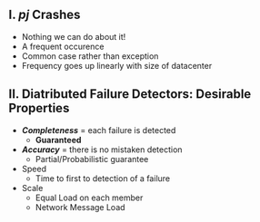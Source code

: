 ## I. *pj* Crashes
- Nothing we can do about it!
- A frequent occurence
- Common case rather than exception
- Frequency goes up linearly with size of datacenter

## II. Diatributed Failure Detectors: Desirable Properties
- ***Completeness*** = each failure is detected
    - **Guaranteed**
- ***Accuracy*** = there is no mistaken detection
    - Partial/Probabilistic guarantee
- Speed
    - Time to first to detection of a failure
- Scale
    - Equal Load on each member
    - Network Message Load
